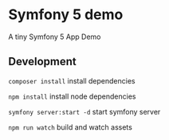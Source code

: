 # Symfony 5 demo
A tiny Symfony 5 App Demo

## Development

`composer install` install dependencies

`npm install` install node dependencies

`symfony server:start -d` start symfony server

`npm run watch` build and watch assets

